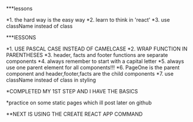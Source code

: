 
***lessons

*1. the hard way is the easy way
*2. learn to think in 'react'
*3. use className instead of class



 ***lESSONS
 
*1. USE PASCAL CASE INSTEAD OF CAMELCASE
*2. WRAP FUNCTION IN PARENTHESES
*3. header, facts and footer functions are separate components
*4. always remember to start with a capital letter
*5. always use one parent element for all components!!! 
*6. PageOne is the parent component and header,footer,facts are the child components
*7. use className instead of class in styling




*COMPLETED MY 1ST STEP AND I HAVE THE BASICS 

*practice on some static pages which ill post later on github

**NEXT IS USING THE CREATE REACT APP COMMAND